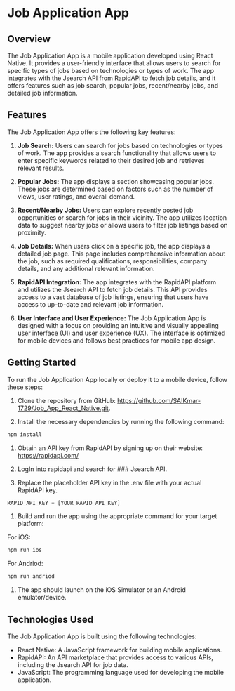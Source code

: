 # Job Application App

## Overview

The Job Application App is a mobile application developed using React Native. It provides a user-friendly interface that allows users to search for specific types of jobs based on technologies or types of work. The app integrates with the Jsearch API from RapidAPI to fetch job details, and it offers features such as job search, popular jobs, recent/nearby jobs, and detailed job information.

## Features


The Job Application App offers the following key features:

1. **Job Search:** Users can search for jobs based on technologies or types of work. The app provides a search functionality that allows users to enter specific keywords related to their desired job and retrieves relevant results.

2. **Popular Jobs:** The app displays a section showcasing popular jobs. These jobs are determined based on factors such as the number of views, user ratings, and overall demand.

3. **Recent/Nearby Jobs:** Users can explore recently posted job opportunities or search for jobs in their vicinity. The app utilizes location data to suggest nearby jobs or allows users to filter job listings based on proximity.

4. **Job Details:** When users click on a specific job, the app displays a detailed job page. This page includes comprehensive information about the job, such as required qualifications, responsibilities, company details, and any additional relevant information.

5. **RapidAPI Integration:** The app integrates with the RapidAPI platform and utilizes the Jsearch API to fetch job details. This API provides access to a vast database of job listings, ensuring that users have access to up-to-date and relevant job information.

6. **User Interface and User Experience:** The Job Application App is designed with a focus on providing an intuitive and visually appealing user interface (UI) and user experience (UX). The interface is optimized for mobile devices and follows best practices for mobile app design.

## Getting Started

To run the Job Application App locally or deploy it to a mobile device, follow these steps:

1. Clone the repository from GitHub: https://github.com/SAIKmar-1729/Job_App_React_Native.git.

2. Install the necessary dependencies by running the following command:
  ```sh 
  npm install
```
  
1. Obtain an API key from RapidAPI by signing up on their website: https://rapidapi.com/

2. LogIn into rapidapi and search for ### Jsearch API.

3. Replace the placeholder API key in the .env file with your actual RapidAPI key.
```js
RAPID_API_KEY = [YOUR_RAPID_API_KEY]
```
1. Build and run the app using the appropriate command for your target platform:

For iOS:
```sh
npm run ios
```

For Andriod:
```sh
npm run andriod
```

1. The app should launch on the iOS Simulator or an Android emulator/device.

## Technologies Used
The Job Application App is built using the following technologies:

* React Native: A JavaScript framework for building mobile applications.
* RapidAPI: An API marketplace that provides access to various APIs, including the Jsearch API for job data.
* JavaScript: The programming language used for developing the mobile application.
